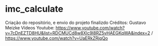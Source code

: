 # imc_calculate
Criação do repositório, e envio do projeto finalizdo
Créditos: Gustavo Meizke
Vídeos Youtube: https://www.youtube.com/watch?v=7cDnEZTD8HU&list=RDCMUCd8w8Xlc9l8RZ5vHAEGKqWA&index=2 / https://www.youtube.com/watch?v=UaERkZRjqQo